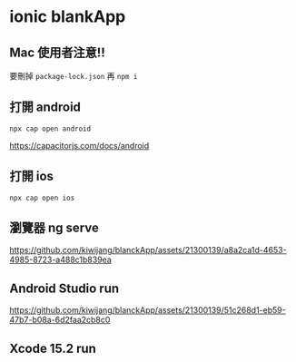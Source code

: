 # ionic blankApp
## Mac 使用者注意!!

要刪掉 `package-lock.json` 再 `npm i`


## 打開 android

`npx cap open android`

<https://capacitorjs.com/docs/android>

## 打開 ios

`npx cap open ios`


## 瀏覽器 ng serve

https://github.com/kiwijang/blanckApp/assets/21300139/a8a2ca1d-4653-4985-8723-a488c1b839ea

## Android Studio run

https://github.com/kiwijang/blanckApp/assets/21300139/51c268d1-eb59-47b7-b08a-6d2faa2cb8c0

## Xcode 15.2 run
